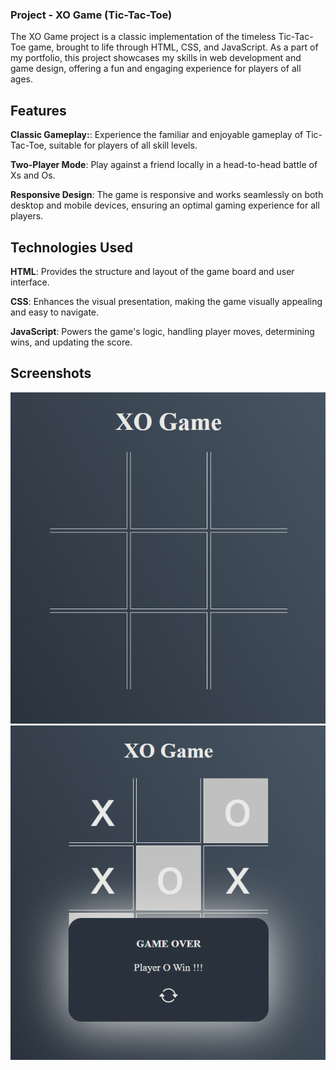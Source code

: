### Project - XO Game (Tic-Tac-Toe)

The XO Game project is a classic implementation of the timeless Tic-Tac-Toe game, brought to life through HTML, CSS, and JavaScript. As a part of my portfolio, this project showcases my skills in web development and game design, offering a fun and engaging experience for players of all ages.

## Features

**Classic Gameplay:**: Experience the familiar and enjoyable gameplay of Tic-Tac-Toe, suitable for players of all skill levels.

**Two-Player Mode**:  Play against a friend locally in a head-to-head battle of Xs and Os.

**Responsive Design**: The game is responsive and works seamlessly on both desktop and mobile devices, ensuring an optimal gaming experience for all players.

## Technologies Used

**HTML**: Provides the structure and layout of the game board and user interface.

**CSS**:  Enhances the visual presentation, making the game visually appealing and easy to navigate.

**JavaScript**: Powers the game's logic, handling player moves, determining wins, and updating the score.

## Screenshots

![Project Screenshot](screenshot.png)
![Project Screenshot](screenshot2.png)